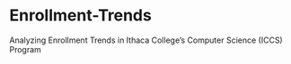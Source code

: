 # Enrollment-Trends
Analyzing Enrollment Trends in Ithaca College’s  Computer Science (ICCS) Program
